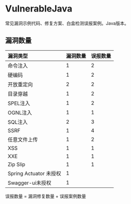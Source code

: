 # VulnerableJava

常见漏洞示例代码、修复方案、白盒检测误报案例。Java版本。

## 漏洞数量

| 漏洞类型 | 漏洞数量 | 误报数量 |
| :------ | :------ | :------- |
| 命令注入 | 1 | 2 |
| 硬编码   | 1 | 2 |
| 开放重定向 | 2 | 2 |
| 目录穿越 | 1 | 2 |
| SPEL注入 | 1 | 2 |
| OGNL注入 | 1 | 1 |
| SQL注入 | 2 | 3 |
| SSRF | 1 | 4 |
| 任意文件上传 | 1 | 2 |
| XSS | 1 | 1 |
| XXE | 1 | 1 |
| Zip Slip | 1 | 1 |
| Spring Actuator 未授权 | 1 | |
| Swagger-ui未授权 | 1 | |

误报数量 = 漏洞修复数量 + 误报案例数量